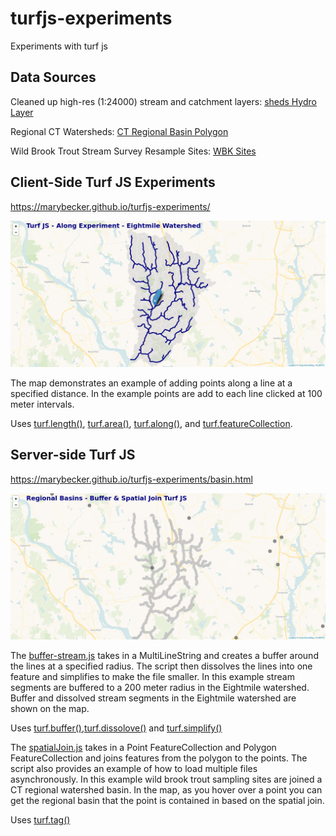 # turfjs-experiments
Experiments with turf js

## Data Sources

Cleaned up high-res (1:24000) stream and catchment layers:
[sheds Hydro Layer](https://conte-ecology.github.io/shedsGisData/)

Regional CT Watersheds:
[CT Regional Basin Polygon](https://ct-deep-gis-open-data-website-ctdeep.hub.arcgis.com/datasets/regional-drainage-basin-polygon/explore?location=41.770067%2C-72.613060%2C8.91)

Wild Brook Trout Stream Survey Resample Sites:
[WBK Sites](https://portal.ct.gov/-/media/DEEP/fishing/fisheries_management/Trout-Research-and-Management/Probabilistic-Sampling-of-Wild-Brook-Trout-Occurrence-in-Stream-Survey-Samples-Final-05082020.pdf)

## Client-Side Turf JS Experiments

https://marybecker.github.io/turfjs-experiments/

![turf-along](images/turf-along.png)

The map demonstrates an example of adding points along a line at a specified distance.  In the
example points are add to each line clicked at 100 meter intervals.

Uses [turf.length()](https://turfjs.org/docs/#length), [turf.area()](https://turfjs.org/docs/#area), 
[turf.along()](https://turfjs.org/docs/#along), and [turf.featureCollection](https://turfjs.org/docs/#featureCollection).


## Server-side Turf JS

https://marybecker.github.io/turfjs-experiments/basin.html

![turf-buffer-spatialjoin](images/turf-buffer-spatialjoin.png)

The [buffer-stream.js](build-scripts/buffer-stream.js) takes in a MultiLineString and creates a buffer around the 
lines at a specified radius.  The script then dissolves the lines into one feature and simplifies
to make the file smaller.  In this example stream segments are buffered to a 200 meter radius in the 
Eightmile watershed.  Buffer and dissolved stream segments in the Eightmile watershed are shown on the map.

Uses [turf.buffer()](https://turfjs.org/docs/#buffer),[turf.dissolove()](https://turfjs.org/docs/#buffer) 
and [turf.simplify()](https://turfjs.org/docs/#simplify)

The [spatialJoin.js](build-scripts/spatialJoin.js) takes in a Point FeatureCollection and Polygon FeatureCollection
and joins features from the polygon to the points.  The script also provides an example of 
how to load multiple files asynchronously.  In this example wild brook trout sampling sites
are joined a CT regional watershed basin.  In the map, as you hover over a point you can get the 
regional basin that the point is contained in based on the spatial join.  

Uses [turf.tag()](https://turfjs.org/docs/#tag)
